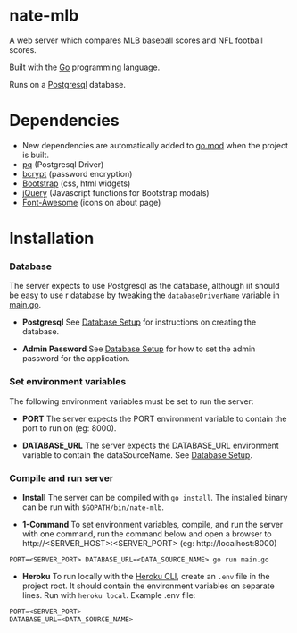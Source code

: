 # nate-mlb
A web server which compares MLB baseball scores and NFL football scores.

Built with the [Go](https://github.com/golang/go) programming language.

Runs on a [Postgresql](https://github.com/postgres/postgres) database.


# Dependencies
* New dependencies are automatically added to [go.mod](go.mod) when the project is built.
* [pq](https://github.com/lib/pq) (Postgresql Driver)
* [bcrypt](https://github.com/golang/crypto) (password encryption)
* [Bootstrap](https://github.com/twbs/bootstrap) (css, html widgets)
* [jQuery](https://github.com/jquery/jquery) (Javascript functions for Bootstrap modals)
* [Font-Awesome](https://github.com/FortAwesome/Font-Awesome) (icons on about page)


# Installation

### Database
The server expects to use Postgresql as the database, although iit should be easy to use r database by tweaking the `databaseDriverName` variable in [main.go](main.go).

* **Postgresql** See [Database Setup](sql/README.md) for instructions on creating the database.

* **Admin Password** See [Database Setup](sql/README.md) for how to set the admin password for the application.

### Set environment variables
The following environment variables must be set to run the server:

* **PORT** The server expects the PORT environment variable to contain the port to run on (eg: 8000).

* **DATABASE_URL** The server expects the DATABASE_URL environment variable to contain the dataSourceName.  See [Database Setup](sql/README.md).

### Compile and run server

* **Install** The server can be compiled with `go install`.  The installed binary can be run with `$GOPATH/bin/nate-mlb`.

* **1-Command** To set environment variables, compile, and run the server with one command, run the command below and open a browser to http://<SERVER_HOST>:<SERVER_PORT> (eg: http://localhost:8000)
```
PORT=<SERVER_PORT> DATABASE_URL=<DATA_SOURCE_NAME> go run main.go
```

* **Heroku** To run locally with the [Heroku CLI](https://github.com/heroku/cli), create an `.env` file in the project root.  It should contain the environment variables on separate lines.  Run with `heroku local`.  Example .env file: 
```
PORT=<SERVER_PORT>
DATABASE_URL=<DATA_SOURCE_NAME>
```
